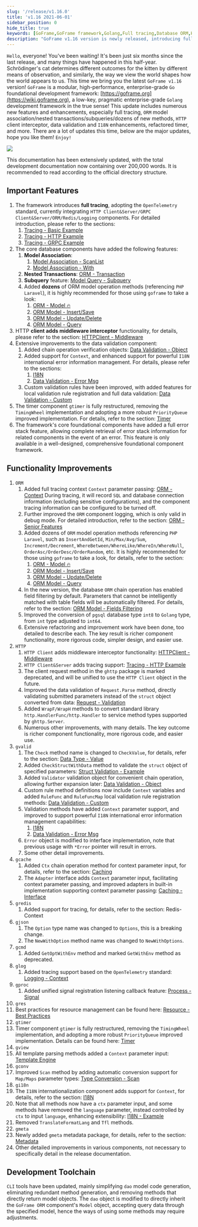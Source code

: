 ```yaml
---
slug: '/release/v1.16.0'
title: 'v1.16 2021-06-01'
sidebar_position: 0
hide_title: true
keywords: [GoFrame,GoFrame framework,Golang,Full tracing,Database ORM,HTTP client,Data validation,Timer component,Error stack,Development toolchain]
description: "GoFrame v1.16 version is newly released, introducing full tracing features, with multiple improvements such as database ORM model association, nested transactions, subqueries, and more. The HTTP client has a middleware interceptor added, the data validation component supports enhanced Context and I18N, the timer component is newly restructured, and there are many code optimizations."
---
```


`Hello`, everyone! You've been waiting! It's been just six months since the last release, and many things have happened in this half-year. Schrödinger's cat determines different outcomes for the kitten by different means of observation, and similarly, the way we view the world shapes how the world appears to us. This time we bring you the latest `GoFrame v1.16` version! `GoFrame` is a modular, high-performance, enterprise-grade `Go` foundational development framework: [https://goframe.org](https://wiki.goframe.org), a low-key, pragmatic enterprise-grade `Golang` development framework in the true sense! This update includes numerous new features and enhancements, especially full tracing, `ORM` model association/nested transactions/subqueries/dozens of new methods, `HTTP` client interceptor, data validation and `I18N` enhancements, refactored timer, and more. There are a lot of updates this time, below are the major updates, hope you like them! `Enjoy!`

![](/markdown/86fedaae17d9c3ed7be8d93a1f31d5bd.png)

This documentation has been extensively updated, with the total development documentation now containing over 200,000 words. It is recommended to read according to the official directory structure.

## Important Features

1. The framework introduces **full tracing**, adopting the `OpenTelemetry` standard, currently integrating `HTTP Client&Server/GRPC Client&Server/ORM/Redis/Logging` components. For detailed introduction, please refer to the sections:
   1. [Tracing - Basic Example](../../docs/服务可观测性/服务链路跟踪/链路跟踪-基本示例.md)
   2. [Tracing - HTTP Example](../../docs/服务可观测性/服务链路跟踪/链路跟踪-HTTP示例/链路跟踪-HTTP示例.md)
   3. [Tracing - GRPC Example](../../docs/服务可观测性/服务链路跟踪/链路跟踪-GRPC示例.md)
2. The core database components have added the following features:
   1. **Model Association**:
      1. [Model Association - ScanList](../../docs/核心组件/数据库ORM/ORM链式操作/ORM链式操作-模型关联/模型关联-动态关联-ScanList.md)
      2. [Model Association - With](../../docs/核心组件/数据库ORM/ORM链式操作/ORM链式操作-模型关联/模型关联-静态关联-With特性.md)
   2. **Nested Transactions**: [ORM - Transaction](../../docs/核心组件/数据库ORM/ORM事务处理/ORM事务处理.md)
   3. **Subquery** feature: [Model Query - Subquery](../../docs/核心组件/数据库ORM/ORM链式操作/ORM链式操作-数据查询/ORM查询-子查询特性.md)
   4. Added **dozens** of ORM model operation methods (referencing `PHP Laravel`), it is highly recommended for those using `goframe` to take a look:
      1. [ORM - Model 🔥](../../docs/核心组件/数据库ORM/ORM链式操作/ORM链式操作.md)
      2. [ORM Model - Insert/Save](../../docs/核心组件/数据库ORM/ORM链式操作/ORM链式操作-写入保存.md)
      3. [ORM Model - Update/Delete](../../docs/核心组件/数据库ORM/ORM链式操作/ORM链式操作-更新删除.md)
      4. [ORM Model - Query](../../docs/核心组件/数据库ORM/ORM链式操作/ORM链式操作-数据查询/ORM链式操作-数据查询.md)
3. HTTP **client adds middleware interceptor** functionality, for details, please refer to the section: [HTTPClient - Middleware](../../docs/WEB服务开发/HTTPClient/HTTPClient-拦截器中间件.md)
4. Extensive improvements to the data validation component:
   1. Added chain operation verification objects: [Data Validation - Object](../../docs/核心组件/数据校验/数据校验-校验对象.md)
   2. Added support for `Context`, and enhanced support for powerful `I18N` international error information management. For details, please refer to the sections:
      1. [I18N](../../docs/核心组件/I18N国际化/I18N国际化.md)
      2. [Data Validation - Error Msg](../../docs/核心组件/数据校验/数据校验-自定义错误.md)
   3. Custom validation rules have been improved, with added features for local validation rule registration and full data validation: [Data Validation - Custom](../../docs/核心组件/数据校验/数据校验-自定义规则/数据校验-自定义规则.md)
5. The timer component `gtimer` is fully restructured, removing the `TimingWheel` implementation and adopting a more robust `PriorityQueue` improved implementation. For details, refer to the section: [Timer](../../docs/组件列表/系统相关/定时器-gtimer/定时器-gtimer.md)
6. The framework's core foundational components have added a full error stack feature, allowing complete retrieval of error stack information for related components in the event of an error. This feature is only available in a well-designed, comprehensive foundational component framework.

## Functionality Improvements

1. `ORM`
   1. Added full tracing context `Context` parameter passing: [ORM - Context](../../docs/核心组件/数据库ORM/ORM上下文变量.md) During tracing, it will record `SQL` and database connection information (excluding sensitive configurations), and the component tracing information can be configured to be turned off.
   2. Further improved the `ORM` component logging, which is only valid in debug mode. For detailed introduction, refer to the section: [ORM - Senior Features](../../docs/核心组件/数据库ORM/ORM高级特性/ORM高级特性.md)
   3. Added dozens of `ORM` model operation methods referencing `PHP Laravel`, such as `InsertAndGetId`, `Min/Max/Avg/Sum`, `Increment/Decrement`, `WhereBetween/WhereLike/WhereIn/WhereNull`, `OrderAsc/OrderDesc/OrderRandom`, etc. It is highly recommended for those using `goframe` to take a look, for details, refer to the section:
      1. [ORM - Model 🔥](../../docs/核心组件/数据库ORM/ORM链式操作/ORM链式操作.md)
      2. [ORM Model - Insert/Save](../../docs/核心组件/数据库ORM/ORM链式操作/ORM链式操作-写入保存.md)
      3. [ORM Model - Update/Delete](../../docs/核心组件/数据库ORM/ORM链式操作/ORM链式操作-更新删除.md)
      4. [ORM Model - Query](../../docs/核心组件/数据库ORM/ORM链式操作/ORM链式操作-数据查询/ORM链式操作-数据查询.md)
   4. In the new version, the database `ORM` chain operation has enabled field filtering by default. Parameters that cannot be intelligently matched with table fields will be automatically filtered. For details, refer to the section: [ORM Model - Fields Filtering](../../docs/核心组件/数据库ORM/ORM链式操作/ORM链式操作-字段过滤.md)
   5. Improved the conversion of `pgsql` database type `int8` to `Golang` type, from `int` type adjusted to `int64`.
   6. Extensive refactoring and improvement work have been done, too detailed to describe each. The key result is richer component functionality, more rigorous code, simpler design, and easier use.
2. `HTTP`
   1. `HTTP Client` adds middleware interceptor functionality: [HTTPClient - Middleware](../../docs/WEB服务开发/HTTPClient/HTTPClient-拦截器中间件.md)
   2. `HTTP Client&Server` adds tracing support: [Tracing - HTTP Example](../../docs/服务可观测性/服务链路跟踪/链路跟踪-HTTP示例/链路跟踪-HTTP示例.md)
   3. The client request method in the `ghttp` package is marked deprecated, and will be unified to use the `HTTP Client` object in the future.
   4. Improved the data validation of `Request.Parse` method, directly validating submitted parameters instead of the `struct` object converted from data: [Request - Validation](../../docs/WEB服务开发/请求输入/请求输入-请求校验.md)
   5. Added `WrapF/WrapH` methods to convert standard library `http.HandlerFunc/http.Handler` to service method types supported by `ghttp.Server`.
   6. Numerous other improvements, with many details. The key outcome is richer component functionality, more rigorous code, and easier use.
3. `gvalid`
   1. The `Check` method name is changed to `CheckValue`, for details, refer to the section: [Data Type - Value](../../docs/核心组件/数据校验/数据校验-参数类型/数据校验-单数据校验.md)
   2. Added `CheckStructWithData` method to validate the `struct` object of specified parameters: [Struct Validation - Example](../../docs/核心组件/数据校验/数据校验-参数类型/数据校验-Struct校验/Struct校验-基本使用.md)
   3. Added `Validator` validation object for convenient chain operation, allowing further expansion later: [Data Validation - Object](../../docs/核心组件/数据校验/数据校验-校验对象.md)
   4. Custom rule method definitions now include `Context` variables and added `RuleFunc` and `RuleFuncMap` local validation rule registration methods: [Data Validation - Custom](../../docs/核心组件/数据校验/数据校验-自定义规则/数据校验-自定义规则.md)
   5. Validation methods have added `Context` parameter support, and improved to support powerful `I18N` international error information management capabilities:
      1. [I18N](../../docs/核心组件/I18N国际化/I18N国际化.md)
      2. [Data Validation - Error Msg](../../docs/核心组件/数据校验/数据校验-自定义错误.md)
   6. `Error` object is modified to interface implementation, note that previous usage with `*Error` pointer will result in errors.
   7. Some other detail improvements.
4. `gcache`
   1. Added `Ctx` chain operation method for context parameter input, for details, refer to the section: [Caching](../../docs/核心组件/缓存管理/缓存管理.md)
   2. The `Adapter` interface adds `Context` parameter input, facilitating context parameter passing, and improved adapters in built-in implementation supporting context parameter passing: [Caching - Interface](../../docs/核心组件/缓存管理/缓存管理-接口设计.md)
5. `gredis`
   1. Added support for tracing, for details, refer to the section: Redis-Context
6. `gjson`
   1. The `Option` type name was changed to `Options`, this is a breaking change.
   2. The `NewWithOption` method name was changed to `NewWithOptions`.
7. `gcmd`
   1. Added `GetOptWithEnv` method and marked `GetWithEnv` method as deprecated.
8. `glog`
   1. Added tracing support based on the `OpenTelemetry` standard: [Logging - Context](../../docs/核心组件/日志组件/日志组件-Context.md)
9. `gproc`
   1. Added unified signal registration listening callback feature: [Process - Signal](../../docs/组件列表/系统相关/进程管理-gproc/进程管理-信号监听.md)
10. `gres`
   1. Best practices for resource management can be found here: [Resource - Best Practices](../../docs/核心组件/资源管理/资源管理-最佳实践.md)
11. `gtimer`
   1. Timer component `gtimer` is fully restructured, removing the `TimingWheel` implementation, and adopting a more robust `PriorityQueue` improved implementation. Details can be found here: [Timer](../../docs/组件列表/系统相关/定时器-gtimer/定时器-gtimer.md)
12. `gview`
   1. All template parsing methods added a `Context` parameter input: [Template Engine](../../docs/核心组件/模板引擎/模板引擎.md)
13. `gconv`
   1. Improved `Scan` method by adding automatic conversion support for `Map/Maps` parameter types: [Type Conversion - Scan](../../docs/核心组件/类型转换/类型转换-Scan转换.md)
14. `gi18n`
   1. The `I18N` internationalization component adds support for `Context`, for details, refer to the section: [I18N](../../docs/核心组件/I18N国际化/I18N国际化.md)
   2. Note that all methods now have a `ctx` parameter input, and some methods have removed the `language` parameter, instead controlled by `ctx` to input `language`, enhancing extensibility: [I18N - Example](../../docs/核心组件/I18N国际化/I18N国际化-使用介绍.md)
   3. Removed `TranslateFormatLang` and `Tfl` methods.
15. `gmeta`
   1. Newly added `gmeta` metadata package, for details, refer to the section: [Metadata](../../docs/组件列表/实用工具/元数据-gmeta.md)
16. Other detailed improvements in various components, not necessary to specifically detail in the release documentation.

## Development Toolchain

`CLI` tools have been updated, mainly simplifying `dao` model code generation, eliminating redundant method generation, and removing methods that directly return model objects. The `dao` object is modified to directly inherit the `GoFrame ORM` component's `Model` object, accepting query data through the specified model, hence the ways of using some methods may require adjustments.